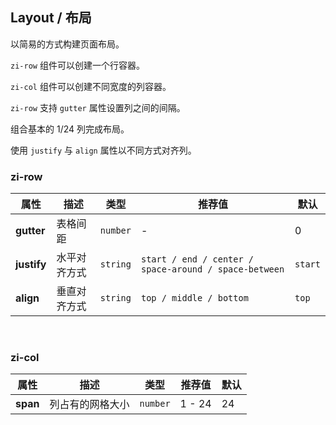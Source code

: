 ## Layout / 布局

以简易的方式构建页面布局。

<ex-code name="ex-layout-basic">

<code>zi-row</code> 组件可以创建一个行容器。

</ex-code>

<ex-code name="ex-layout-column">

<code>zi-col</code> 组件可以创建不同宽度的列容器。

</ex-code>

<ex-code name="ex-layout-spacing">

<code>zi-row</code> 支持 <code>gutter</code> 属性设置列之间的间隔。

</ex-code>

<ex-code name="ex-layout-compose">

组合基本的 1/24 列完成布局。

</ex-code>

<ex-code name="ex-layout-alignment">

使用 <code>justify</code> 与 <code>align</code> 属性以不同方式对齐列。

</ex-code>

<ex-footer edit-link="https://github.com/geist-org/vue/edit/master/docs/en-us/components/layout.md">
<h3>zi-row</h3>

| 属性        | 描述         | 类型     | 推荐值                                                | 默认    |
| ----------- | ------------ | -------- | ----------------------------------------------------- | ------- |
| **gutter**  | 表格间距     | `number` | -                                                     | 0       |
| **justify** | 水平对齐方式 | `string` | `start / end / center / space-around / space-between` | `start` |
| **align**   | 垂直对齐方式 | `string` | `top / middle / bottom`                               | `top`   |

<br/>
<h3>zi-col</h3>

| 属性     | 描述             | 类型     | 推荐值 | 默认 |
| -------- | ---------------- | -------- | ------ | ---- |
| **span** | 列占有的网格大小 | `number` | 1 - 24 | 24   |

</ex-footer>
